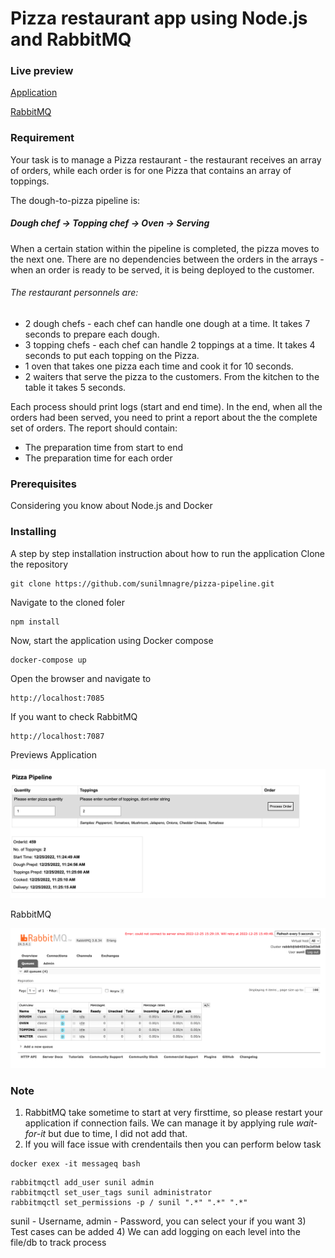 # Pizza restaurant app using Node.js and RabbitMQ

### Live preview

[Application](http://87.200.95.206:7085/)

[RabbitMQ](http://87.200.95.206:7087/)

### Requirement
Your task is to manage a Pizza restaurant - the restaurant receives an array of
orders, while each order is for one Pizza that contains an array of toppings.

The dough-to-pizza pipeline is:
##### Dough chef -> Topping chef -> Oven -> Serving
When a certain station within the pipeline is completed, the pizza moves to the next one. There are no dependencies between the orders in the arrays - when an order is ready to be served, it is being deployed to the customer.

###### The restaurant personnels are:
* 2 dough chefs - each chef can handle one dough at a time. It takes 7 seconds to
prepare each dough.
* 3 topping chefs - each chef can handle 2 toppings at a time. It takes 4 seconds to put each topping on the Pizza.
* 1 oven that takes one pizza each time and cook it for 10 seconds.
* 2 waiters that serve the pizza to the customers. From the kitchen to the table it takes 5 seconds.

Each process should print logs (start and end time).
In the end, when all the orders had been served, you need to print a report about the the complete set of orders. The report should contain:
* The preparation time from start to end
* The preparation time for each order

### Prerequisites
Considering you know about Node.js and Docker
### Installing
A step by step installation instruction about how to run the application
Clone the repository
```
git clone https://github.com/sunilmnagre/pizza-pipeline.git
```
Navigate to the cloned foler
```
npm install
```

Now, start the application using Docker compose
```
docker-compose up
```
Open the browser and navigate to
```
http://localhost:7085
```

If you want to check RabbitMQ
```
http://localhost:7087
```
Previews
Application
<p align="center">
        <img src="assets/app.png" width="900" alt="Pizza Pipeline app" />
</p>

RabbitMQ
<p align="center">
        <img src="assets/rabbitmq.png" width="900" alt="RabbitMQ" />
</p>

### Note
1) RabbitMQ take sometime to start at very firsttime, so please restart your application if connection fails. We can manage it by applying rule *wait-for-it* but due to time, I did not add that.
2) If you will face issue with crendentails then you can perform below task
```
docker exex -it messageq bash
```
```
rabbitmqctl add_user sunil admin
rabbitmqctl set_user_tags sunil administrator
rabbitmqctl set_permissions -p / sunil ".*" ".*" ".*"
```
sunil - Username, admin - Password, you can select your if you want
3) Test cases can be added
4) We can add logging on each level into the file/db to track process
